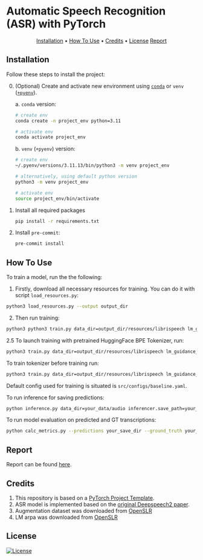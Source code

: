 # Automatic Speech Recognition (ASR) with PyTorch

<p align="center">
  <a href="#installation">Installation</a> •
  <a href="#how-to-use">How To Use</a> •
  <a href="#credits">Credits</a> •
  <a href="#license">License</a>
  <a href="#report">Report</a>
</p>


## Installation

Follow these steps to install the project:

0. (Optional) Create and activate new environment using [`conda`](https://conda.io/projects/conda/en/latest/user-guide/getting-started.html) or `venv` ([`+pyenv`](https://github.com/pyenv/pyenv)).

   a. `conda` version:

   ```bash
   # create env
   conda create -n project_env python=3.11

   # activate env
   conda activate project_env
   ```

   b. `venv` (`+pyenv`) version:

   ```bash
   # create env
   ~/.pyenv/versions/3.11.13/bin/python3 -m venv project_env

   # alternatively, using default python version
   python3 -m venv project_env

   # activate env
   source project_env/bin/activate
   ```

1. Install all required packages

   ```bash
   pip install -r requirements.txt
   ```

2. Install `pre-commit`:
   ```bash
   pre-commit install
   ```

## How To Use

To train a model, run the the following:
1. Firstly, download all necessary resources for training. You can do it with script `load_resources.py`:
```bash
python3 load_resources.py --output output_dir
```
2. Then run training:
```bash
python3 python3 train.py data_dir=output_dir/resources/librispeech lm_guidance_dir=output_dir/resources/lm_guidance aug_dir=output_dir/resources/aug_data
```

2.5 To launch training with pretrained HuggingFace BPE Tokenizer, run:
```bash
python3 train.py data_dir=output_dir/resources/librispeech lm_guidance_dir=output_dir/resources/lm_guidance aug_dir=output_dir/resources/aug_data tokenizer_config.save_path=your_tokenizer.json tokenizer_config.use_tokenizer=True
```

To train tokenizer before training run:
```bash
python3 train.py data_dir=output_dir/resources/librispeech lm_guidance_dir=output_dir/resources/lm_guidance aug_dir=output_dir/resources/aug_data tokenizer_config.save_path=save_dir/tokenizer.json tokenizer_config.use_tokenizer=True
```

Default config used for training is situated is `src/configs/baseline.yaml`.

To run inference for saving predictions:

```bash
python inference.py data_dir=your_data/audio inferencer.save_path=your_save_dir inferencer.from_pretrained=output_dir/resources/ckpt/model_best.pth lm_guidance_dir=output_dir/resources/lm_guidance
```
To run model evaluation on predicted and GT transcriptions:
```bash
python calc_metrics.py --predictions your_save_dir --ground_truth your_data/transcriptions
```

## Report
Report can be found [here](https://api.wandb.ai/links/ayazbebrovich-hse-fcs/waatwb97).

## Credits

1. This repository is based on a [PyTorch Project Template](https://github.com/Blinorot/pytorch_project_template).
2. ASR model is implemented based on the [original Deepspeech2 paper](https://arxiv.org/abs/1512.02595).
3. Augmentation dataset was downloaded from [OpenSLR](https://www.openslr.org/28/)
4. LM arpa was downloaded from [OpenSLR](https://www.openslr.org/11)

## License

[![License](https://img.shields.io/badge/license-MIT-blue.svg)](/LICENSE)
